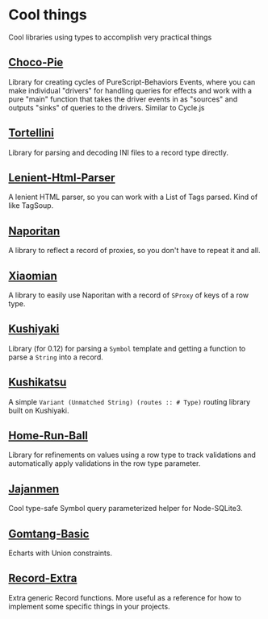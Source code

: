 # Cool things

Cool libraries using types to accomplish very practical things

## [Choco-Pie](https://github.com/justinwoo/purescript-Choco-Pie)

Library for creating cycles of PureScript-Behaviors Events, where you can make individual "drivers" for handling queries for effects and work with a pure "main" function that takes the driver events in as "sources" and outputs "sinks" of queries to the drivers. Similar to Cycle.js

## [Tortellini](https://github.com/justinwoo/purescript-Tortellini)

Library for parsing and decoding INI files to a record type directly.

## [Lenient-Html-Parser](https://github.com/justinwoo/purescript-Lenient-Html-Parser)

A lenient HTML parser, so you can work with a List of Tags parsed. Kind of like TagSoup.

## [Naporitan](https://github.com/justinwoo/purescript-naporitan)

A library to reflect a record of proxies, so you don't have to repeat it and all.

## [Xiaomian](https://github.com/justinwoo/purescript-xiaomian)

A library to easily use Naporitan with a record of `SProxy` of keys of a row type.

## [Kushiyaki](https://github.com/justinwoo/purescript-kushiyaki)

Library (for 0.12) for parsing a `Symbol` template and getting a function to parse a `String` into a record.

## [Kushikatsu](https://github.com/justinwoo/purescript-kushikatsu)

A simple `Variant (Unmatched String) (routes :: # Type)` routing library built on Kushiyaki.

## [Home-Run-Ball](https://github.com/justinwoo/purescript-Home-Run-Ball)

Library for refinements on values using a row type to track validations and automatically apply validations in the row type parameter.

## [Jajanmen](https://github.com/justinwoo/purescript-jajanmen)

Cool type-safe Symbol query parameterized helper for Node-SQLite3.


## [Gomtang-Basic](https://github.com/justinwoo/purescript-Gomtang-Basic)

Echarts with Union constraints.

## [Record-Extra](https://github.com/justinwoo/purescript-Record-Extra)

Extra generic Record functions. More useful as a reference for how to implement some specific things in your projects.
